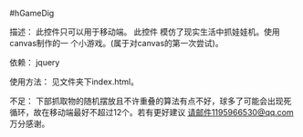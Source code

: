 #hGameDig

描述：
    此控件只可以用于移动端。
    此控件 模仿了现实生活中抓娃娃机。使用canvas制作的一 个小游戏。(属于对canvas的第一次尝试)。

依赖：
    jquery

使用方法：
    见文件夹下index.html。


不足：
    下部抓取物的随机摆放且不许重叠的算法有点不好，球多了可能会出现死循环，故在移动端最好不超过12个。若有更好建议 请邮件1195966530@qq.com 万分感谢。



